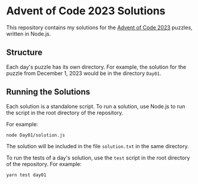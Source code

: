 # Advent of Code 2023 Solutions

This repository contains my solutions for the [Advent of Code 2023](https://adventofcode.com/2023) puzzles, written in Node.js.

## Structure

Each day's puzzle has its own directory. For example, the solution for the puzzle from December 1, 2023 would be in the directory `Day01`.

## Running the Solutions

Each solution is a standalone script. To run a solution, use Node.js to run the script in the root directory of the repository.

For example:

```bash
node Day01/solution.js
```

The solution will be included in the file `solution.txt` in the same directory.

To run the tests of a day's solution, use the `test` script in the root directory of the repository. For example:

```bash
yarn test day01
```
